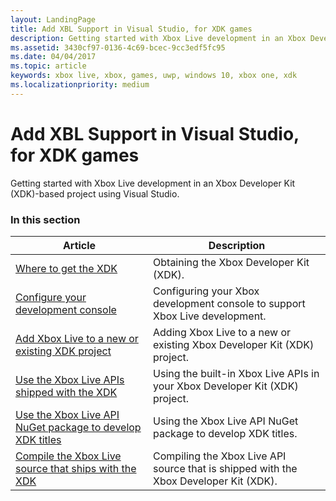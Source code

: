 ```yaml
---
layout: LandingPage
title: Add XBL Support in Visual Studio, for XDK games
description: Getting started with Xbox Live development in an Xbox Developer Kit (XDK)-based project using Visual Studio.
ms.assetid: 3430cf97-0136-4c69-bcec-9cc3edf5fc95
ms.date: 04/04/2017
ms.topic: article
keywords: xbox live, xbox, games, uwp, windows 10, xbox one, xdk
ms.localizationpriority: medium
---
```


# Add XBL Support in Visual Studio, for XDK games

Getting started with Xbox Live development in an Xbox Developer Kit (XDK)-based project using Visual Studio.


### In this section

| Article | Description |
|---------|-------------|
| [Where to get the XDK](where-to-get-xdk.md) | Obtaining the Xbox Developer Kit (XDK). |
| [Configure your development console](configure-your-development-console.md) | Configuring your Xbox development console to support Xbox Live development. |
| [Add Xbox Live to a new or existing XDK project](add-xbox-live-to-an-xdk-project.md) | Adding Xbox Live to a new or existing Xbox Developer Kit (XDK) project. |
| [Use the Xbox Live APIs shipped with the XDK](using-xbox-live-apis-built-into-the-xdk.md) | Using the built-in Xbox Live APIs in your Xbox Developer Kit (XDK) project. |
| [Use the Xbox Live API NuGet package to develop XDK titles](use-xbox-live-nuget-with-xdk.md) | Using the Xbox Live API NuGet package to develop XDK titles. |
| [Compile the Xbox Live source that ships with the XDK](compile-the-xdk-xbox-live-api-source.md) | Compiling the Xbox Live API source that is shipped with the Xbox Developer Kit (XDK). |
